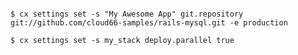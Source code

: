 <!-- layout:code post: settings_example -->

```

$ cx settings set -s "My Awesome App" git.repository git://github.com/cloud66-samples/rails-mysql.git -e production

$ cx settings set -s my_stack deploy.parallel true

```
